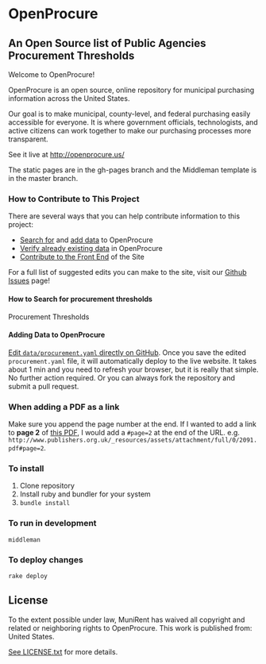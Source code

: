 # OpenProcure
## An Open Source list of Public Agencies Procurement Thresholds

Welcome to OpenProcure!

OpenProcure is an open source, online repository for municipal purchasing information across the United States.

Our goal is to make municipal, county-level, and federal purchasing easily accessible for everyone. It is where government officials, technologists, and active citizens can work together to make our purchasing processes more transparent.

See it live at http://openprocure.us/

The static pages are in the gh-pages branch and the Middleman template is in the master branch.

### How to Contribute to This Project

There are several ways that you can help contribute information to this project:

+ [Search for](#search) and [add data](#add-data) to OpenProcure
+ [Verify already existing data](https://github.com/munirent/openprocure/labels/verify%20data) in OpenProcure
+ [Contribute to the Front End](https://github.com/munirent/openprocure/labels/enhancement) of the Site

For a full list of suggested edits you can make to the site, visit our [Github Issues](https://github.com/munirent/openprocure/issues) page!

<a name="search"></a>
#### How to Search for procurement thresholds

Procurement Thresholds

<a name="add-date"></a>
#### Adding Data to OpenProcure

[Edit `data/procurement.yaml` directly on GitHub](https://github.com/munirent/openprocure/edit/master/data/procurement.yaml).  Once you save the edited `procurement.yaml` file, it will automatically deploy to the live website.  It takes about 1 min and you need to refresh your browser, but it is really that simple.  No further action required.  Or you can always fork the repository and submit a pull request.





### When adding a PDF as a link
Make sure you append the page number at the end.  If I wanted to add a link to **page 2** of [this PDF](http://www.publishers.org.uk/_resources/assets/attachment/full/0/2091.pdf), I would add a `#page=2` at the end of the URL. e.g. `http://www.publishers.org.uk/_resources/assets/attachment/full/0/2091.pdf#page=2`.

### To install

1. Clone repository
2. Install ruby and bundler for your system
3. `bundle install`

### To run in development

`middleman`

### To deploy changes

`rake deploy`

## License

To the extent possible under law, MuniRent has waived all copyright and
related or neighboring rights to OpenProcure. This work is published
from: United States.

[See LICENSE.txt](LICENSE.txt) for more details.
